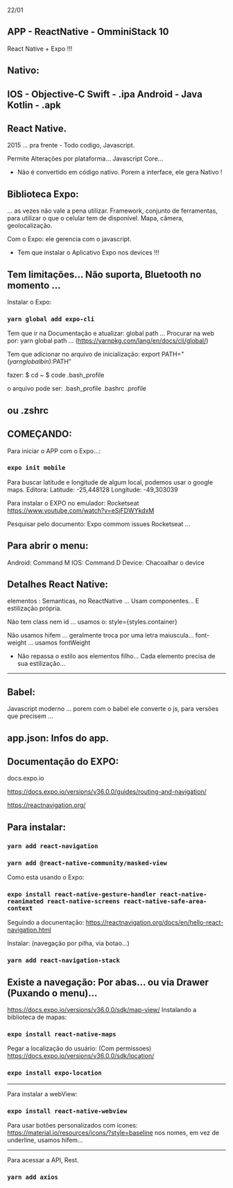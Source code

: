 22/01
## APP - ReactNative - OmminiStack 10

React Native + Expo !!! 

## Nativo:
IOS - Objective-C Swift - .ipa
Android - Java Kotlin - .apk
---

## React Native.
2015 ... pra frente - 
Todo codigo, Javascript.

Permite Alterações por plataforma...
Javascript Core...
* Não é convertido em código nativo.
Porem a interface, ele gera Nativo !

## Biblioteca Expo: 
... as vezes não vale a pena utilizar.
Framework, conjunto de ferramentas, para utilizar o que o celular tem de disponível.
Mapa, câmera, geolocalização.

Com o Expo: ele gerencia com o javascript.
* Tem que instalar o Aplicativo Expo nos devices !!!

Tem limitações...
Não suporta, Bluetooth no momento ...
----------------------------------------------

Instalar o Expo:
### `yarn global add expo-cli`

Tem que ir na Documentação e atualizar: global path ...
Procurar na web por: yarn global path ... 
(https://yarnpkg.com/lang/en/docs/cli/global/)

Tem que adicionar no arquivo de inicialização:
export PATH="$(yarn global bin):$PATH"

fazer: 
$ cd ~
$ code .bash_profile

o arquivo pode ser: 
.bash_profile
.bashrc
.profile 

ou 
.zshrc
---------------------------------------------
## COMEÇANDO: 
Para iniciar o APP com o Expo...:
### `expo init mobile`

Para buscar latitude e longitude de algum local,
podemos usar o google maps.
Editora:
Latitude: -25,448128
Longitude: -49,303039

Para instalar o EXPO no emulador: Rocketseat
https://www.youtube.com/watch?v=eSjFDWYkdxM

Pesquisar pelo documento: Expo commom issues Rocketseat 
...

## Para abrir o menu:
Android: Command M 
IOS: Command D
Device: Chacoalhar o device 

## Detalhes React Native:
elementos :
Semanticas, no ReactNative ... 
Usam componentes...
E estilização própria.

Não tem class nem id ...
usamos o: style={styles.container}

Não usamos hifem ... geralmente troca por uma letra maiuscula...
font-weight ... usamos fontWeight

* Não repassa o estilo aos elementos filho...
Cada elemento precisa de sua estilização...
---

## Babel:
Javascript moderno ... porem com o babel ele converte o js, para versões que precisem ...

app.json: Infos do app.
-------------------------
## Documentação do EXPO:
docs.expo.io 

https://docs.expo.io/versions/v36.0.0/guides/routing-and-navigation/

https://reactnavigation.org/

## Para instalar:
### `yarn add react-navigation`
### `yarn add @react-native-community/masked-view`

Como esta usando o Expo:
### `expo install react-native-gesture-handler react-native-reanimated react-native-screens react-native-safe-area-context`

Seguindo a docunentação:
https://reactnavigation.org/docs/en/hello-react-navigation.html

Instalar: (navegação por pilha, via botao...)
### `yarn add react-navigation-stack`

Existe a navegação: Por abas... ou via Drawer (Puxando o menu)...
--------------
https://docs.expo.io/versions/v36.0.0/sdk/map-view/
Instalando a biblioteca de mapas:
### `expo install react-native-maps`

Pegar a localização do usuário: (Com permissoes)
https://docs.expo.io/versions/v36.0.0/sdk/location/

### `expo install expo-location`
----------------
Para instalar a webView:
### `expo install react-native-webview`

Para usar botões personalizados com ícones:
https://material.io/resources/icons/?style=baseline
nos nomes, em vez de underline, usamos hifem...

---------------
Para acessar a API, Rest.
### `yarn add axios`